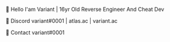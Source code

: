 
👋 Hello I'am Variant | 16yr Old Reverse Engineer And Cheat Dev 

💬 Discord variant#0001 | atlas.ac | variant.ac

📧 Contact variant#0001

